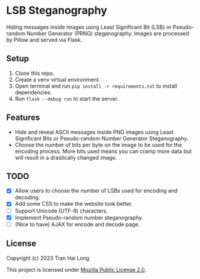 # LSB Steganography

Hiding messages inside images using Least Significant Bit (LSB) or Pseudo-random Number Generator (PRNG) steganography. Images are processed
by Pillow and served via Flask.

## Setup

1. Clone this repo.
2. Create a venv virtual environment.
3. Open terminal and run `pip install -r requirements.txt` to install dependencies.
4. Run `flask --debug run` to start the server.

## Features

- Hide and reveal ASCII messages inside PNG images using Least Significant Bits or Pseudo-random Number Generator Steganography.
- Choose the number of bits per byte on the image to be used for the encoding process. More bits
  used means you can cramp more data but will result in a drastically changed image.

## TODO

- [x] Allow users to choose the number of LSBs used for encoding and decoding.
- [x] Add some CSS to make the website look better.
- [ ] Support Unicode (UTF-8) characters.
- [x] Implement Pseudo-random number steganography.
- [ ] (Nice to have) AJAX for encode and decode page.

## License

Copyright (c) 2023 Tran Hai Long

This project is licensed under [Mozilla Public License 2.0](LICENSE).
